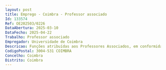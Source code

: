 ```yaml
--- 
layout: post
title: Emprego - Coimbra - Professor associado
Id: 133574
Ref: OE202503/0226
DataAbertura: 2025-03-10
DataFecho: 2025-04-22
Trabalho: Professor associado
Empregador: Universidade de Coimbra
Descricao: Funções atribuídas aos Professores Associados, em conformidade com o disposto no artigo 4.º e no n.º 2 do artigo 5.º do Estatuto da Carreira Docente Universitária (ECDU), aprovado pelo Decreto Lei n.º 448 79, de 13 denovembro, com as devidas atualizações.
CodigoPostal: 3004-531 COIMBRA
Concelho: Coimbra
Distrito: Coimbra
--- 
```

